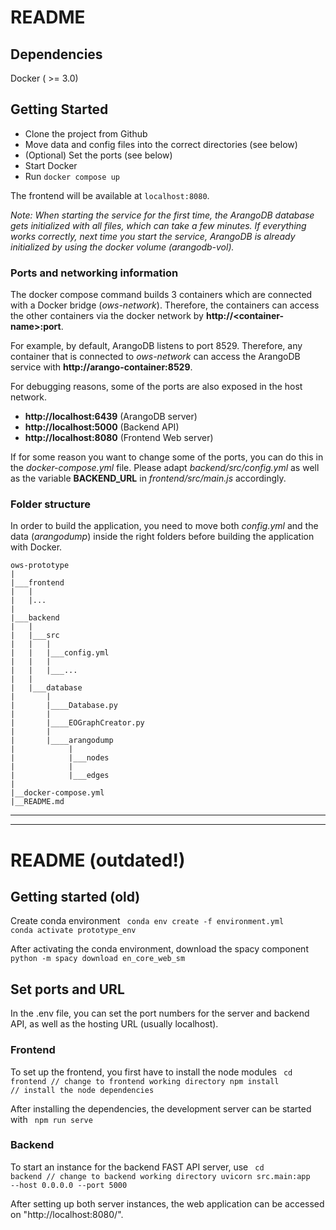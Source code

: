 # README


## Dependencies 
Docker ( >= 3.0)

## Getting Started

- Clone the project from Github
- Move data and config files into the correct directories (see below)
- (Optional) Set the ports (see below)
- Start Docker
- Run <code>docker compose up </code>

The frontend will be available at <code>localhost:8080</code>. 

*Note: When starting the service for the first time, the ArangoDB database gets initialized with all files, which can take a few minutes. If everything works correctly, next time you start the service, ArangoDB is already initialized by using the docker volume (arangodb-vol).*

### Ports and networking information
The docker compose command builds 3 containers which are connected with a Docker bridge (*ows-network*). Therefore, the containers can access the other containers via the docker network by **http://\<container-name\>:port**. 

For example, by default, ArangoDB listens to port 8529. Therefore, any container that is connected to *ows-network* can access the ArangoDB service with **http://arango-container:8529**. 


For debugging reasons, some of the ports are also exposed in the host network. 
- **http://localhost:6439** (ArangoDB server)
- **http://localhost:5000** (Backend API)
- **http://localhost:8080** (Frontend Web server)

If for some reason you want to change some of the ports, you can do this in the *docker-compose.yml* file. Please adapt *backend/src/config.yml* as well as the variable **BACKEND_URL** in *frontend/src/main.js* accordingly. 

### Folder structure
In order to build the application, you need to move both *config.yml* and the data (*arangodump*) inside the right folders before building the application with Docker. 


~~~
ows-prototype
|
|___frontend
|   |
|   |...
|
|___backend
|   |
|   |___src
|   |   |
|   |   |___config.yml
|   |   |
|   |   |___...
|   |
|   |___database
|       |
|       |____Database.py
|       |
|       |____EOGraphCreator.py
|       |
|       |____arangodump
|            |
|            |___nodes
|            |
|            |___edges
|
|__docker-compose.yml
|__README.md
~~~

***
***


# README (outdated!)
## Getting started (old)

Create conda environment 
<code>
  conda env create -f environment.yml
  conda activate prototype_env
</code>

After activating the conda environment, download the spacy component 
<code>
  python -m spacy download en_core_web_sm
</code>

## Set ports and URL
In the .env file, you can set the port numbers for the server and backend API, as well as the hosting URL (usually localhost). 

### Frontend

To set up the frontend, you first have to install the node modules 
<code>
  cd frontend // change to frontend working directory
  npm install // install the node dependencies
</code>


After installing the dependencies, the development server can be started with 
<code>
  npm run serve
</code>


### Backend
To start an instance for the backend FAST API server, use
<code>
  cd backend // change to backend working directory
  uvicorn src.main:app --host 0.0.0.0 --port 5000
</code>



After setting up both server instances, the web application can be accessed on "http://localhost:8080/". 



